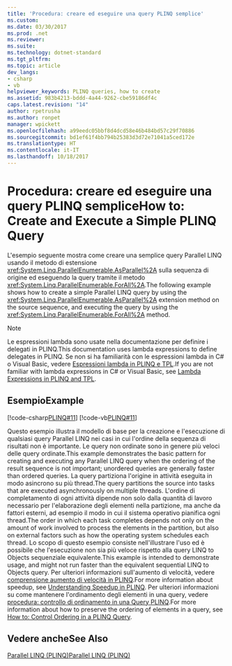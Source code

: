 ```yaml
---
title: 'Procedura: creare ed eseguire una query PLINQ semplice'
ms.custom: 
ms.date: 03/30/2017
ms.prod: .net
ms.reviewer: 
ms.suite: 
ms.technology: dotnet-standard
ms.tgt_pltfrm: 
ms.topic: article
dev_langs:
- csharp
- vb
helpviewer_keywords: PLINQ queries, how to create
ms.assetid: 983b4213-bddd-4a44-9262-cbe59186df4c
caps.latest.revision: "14"
author: rpetrusha
ms.author: ronpet
manager: wpickett
ms.openlocfilehash: a99eedc05bbf8d4dcd58e46b484bd57c29f70886
ms.sourcegitcommit: bd1ef61f4bb794b25383d3d72e71041a5ced172e
ms.translationtype: HT
ms.contentlocale: it-IT
ms.lasthandoff: 10/18/2017
---
```

# <a name="how-to-create-and-execute-a-simple-plinq-query"></a><span data-ttu-id="9185e-102">Procedura: creare ed eseguire una query PLINQ semplice</span><span class="sxs-lookup"><span data-stu-id="9185e-102">How to: Create and Execute a Simple PLINQ Query</span></span>
<span data-ttu-id="9185e-103">L'esempio seguente mostra come creare una semplice query Parallel LINQ usando il metodo di estensione <xref:System.Linq.ParallelEnumerable.AsParallel%2A> sulla sequenza di origine ed eseguendo la query tramite il metodo <xref:System.Linq.ParallelEnumerable.ForAll%2A>.</span><span class="sxs-lookup"><span data-stu-id="9185e-103">The following example shows how to create a simple Parallel LINQ query by using the <xref:System.Linq.ParallelEnumerable.AsParallel%2A> extension method on the source sequence, and executing the query by using the <xref:System.Linq.ParallelEnumerable.ForAll%2A> method.</span></span>  
  
> [!NOTE]
>  <span data-ttu-id="9185e-104">Le espressioni lambda sono usate nella documentazione per definire i delegati in PLINQ.</span><span class="sxs-lookup"><span data-stu-id="9185e-104">This documentation uses lambda expressions to define delegates in PLINQ.</span></span> <span data-ttu-id="9185e-105">Se non si ha familiarità con le espressioni lambda in C# o Visual Basic, vedere [Espressioni lambda in PLINQ e TPL](../../../docs/standard/parallel-programming/lambda-expressions-in-plinq-and-tpl.md).</span><span class="sxs-lookup"><span data-stu-id="9185e-105">If you are not familiar with lambda expressions in C# or Visual Basic, see [Lambda Expressions in PLINQ and TPL](../../../docs/standard/parallel-programming/lambda-expressions-in-plinq-and-tpl.md).</span></span>  
  
## <a name="example"></a><span data-ttu-id="9185e-106">Esempio</span><span class="sxs-lookup"><span data-stu-id="9185e-106">Example</span></span>  
 [!code-csharp[PLINQ#11](../../../samples/snippets/csharp/VS_Snippets_Misc/plinq/cs/create1.cs#11)]
 [!code-vb[PLINQ#11](../../../samples/snippets/visualbasic/VS_Snippets_Misc/plinq/vb/create1.vb#11)]  
  
 <span data-ttu-id="9185e-107">Questo esempio illustra il modello di base per la creazione e l'esecuzione di qualsiasi query Parallel LINQ nei casi in cui l'ordine della sequenza di risultati non è importante. Le query non ordinate sono in genere più veloci delle query ordinate.</span><span class="sxs-lookup"><span data-stu-id="9185e-107">This example demonstrates the basic pattern for creating and executing any Parallel LINQ query when the ordering of the result sequence is not important; unordered queries are generally faster than ordered queries.</span></span> <span data-ttu-id="9185e-108">La query partiziona l'origine in attività eseguita in modo asincrono su più thread.</span><span class="sxs-lookup"><span data-stu-id="9185e-108">The query partitions the source into tasks that are executed asynchronously on multiple threads.</span></span> <span data-ttu-id="9185e-109">L'ordine di completamento di ogni attività dipende non solo dalla quantità di lavoro necessario per l'elaborazione degli elementi nella partizione, ma anche da fattori esterni, ad esempio il modo in cui il sistema operativo pianifica ogni thread.</span><span class="sxs-lookup"><span data-stu-id="9185e-109">The order in which each task completes depends not only on the amount of work involved to process the elements in the partition, but also on external factors such as how the operating system schedules each thread.</span></span> <span data-ttu-id="9185e-110">Lo scopo di questo esempio consiste nell'illustrare l'uso ed è possibile che l'esecuzione non sia più veloce rispetto alla query LINQ to Objects sequenziale equivalente.</span><span class="sxs-lookup"><span data-stu-id="9185e-110">This example is intended to demonstrate usage, and might not run faster than the equivalent sequential LINQ to Objects query.</span></span> <span data-ttu-id="9185e-111">Per ulteriori informazioni sull'aumento di velocità, vedere [comprensione aumento di velocità in PLINQ](../../../docs/standard/parallel-programming/understanding-speedup-in-plinq.md).</span><span class="sxs-lookup"><span data-stu-id="9185e-111">For more information about speedup, see [Understanding Speedup in PLINQ](../../../docs/standard/parallel-programming/understanding-speedup-in-plinq.md).</span></span> <span data-ttu-id="9185e-112">Per ulteriori informazioni su come mantenere l'ordinamento degli elementi in una query, vedere [procedura: controllo di ordinamento in una Query PLINQ](../../../docs/standard/parallel-programming/how-to-control-ordering-in-a-plinq-query.md).</span><span class="sxs-lookup"><span data-stu-id="9185e-112">For more information about how to preserve the ordering of elements in a query, see [How to: Control Ordering in a PLINQ Query](../../../docs/standard/parallel-programming/how-to-control-ordering-in-a-plinq-query.md).</span></span>  
  
## <a name="see-also"></a><span data-ttu-id="9185e-113">Vedere anche</span><span class="sxs-lookup"><span data-stu-id="9185e-113">See Also</span></span>  
 [<span data-ttu-id="9185e-114">Parallel LINQ (PLINQ)</span><span class="sxs-lookup"><span data-stu-id="9185e-114">Parallel LINQ (PLINQ)</span></span>](../../../docs/standard/parallel-programming/parallel-linq-plinq.md)
